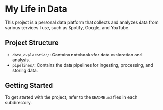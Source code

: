 # My Life in Data

This project is a personal data platform that collects and analyzes data from various services I use, such as Spotify, Google, and YouTube.

## Project Structure

-   `data_exploration/`: Contains notebooks for data exploration and analysis.
-   `pipelines/`: Contains the data pipelines for ingesting, processing, and storing data.

## Getting Started

To get started with the project, refer to the `README.md` files in each subdirectory.
